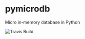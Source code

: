 # pymicrodb
Micro in-memory database in Python

![Travis Build](https://travis-ci.org/aresowj/pymicrodb.svg?branch=master)
